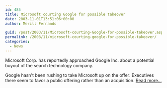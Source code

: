 ```yaml
---
id: 485
title: Microsoft courting Google for possible takeover
date: 2003-11-01T13:51:06+00:00
author: Merill Fernando

guid: /post/2003/11/Microsoft-courting-Google-for-possible-takeover.aspx
permalink: /2003/11/microsoft-courting-google-for-possible-takeover/
categories:
  - News
---
```

<body xmlns="http://www.w3.org/1999/xhtml">
    <p>
        Microsoft Corp. has reportedly approached Google Inc. about a potential buyout of
        the search technology company.
    </p>
    <p>
        Google hasn't been rushing to take Microsoft up on the offer: Executives there seem
        to favor a public offering rather than an acquisition. <a href="http://www.infoworld.com/article/03/10/31/HNmsgoogle_1.html">Read
        more...</a>
    </p>
</body>
